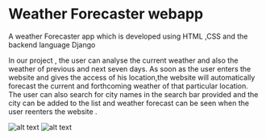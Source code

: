 # Weather Forecaster webapp
A weather Forecaster app which is developed using HTML ,CSS and the backend language Django

In our project , the user can analyse the current weather and also the weather of previous and next seven days. As soon as the user enters the website and gives the access of his location,the website will automatically forecast the current and forthcoming weather of that particular location. The user can also search for city names in the search bar provided and the city can be added to the list and weather forecast can be seen when the user reenters the website .

![alt text](img.png)
![alt text](im.png)
